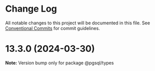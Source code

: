 # Change Log

All notable changes to this project will be documented in this file.
See [Conventional Commits](https://conventionalcommits.org) for commit guidelines.

# 13.3.0 (2024-03-30)

**Note:** Version bump only for package @pgsql/types
